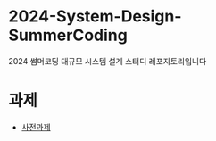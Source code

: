 # 2024-System-Design-SummerCoding
2024 썸머코딩 대규모 시스템 설계 스터디 레포지토리입니다

# 과제
- [사전과제](https://github.com/LandvibeDev/2024-System-Design-SummerCoding/blob/main/assignment/week00.md)
